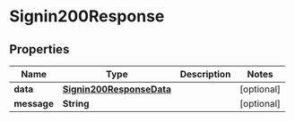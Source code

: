 

# Signin200Response


## Properties

| Name | Type | Description | Notes |
|------------ | ------------- | ------------- | -------------|
|**data** | [**Signin200ResponseData**](Signin200ResponseData.md) |  |  [optional] |
|**message** | **String** |  |  [optional] |



